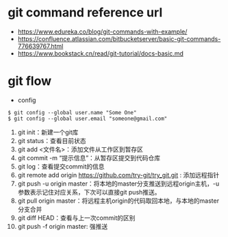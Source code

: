 # git command reference url
  - https://www.edureka.co/blog/git-commands-with-example/
  - https://confluence.atlassian.com/bitbucketserver/basic-git-commands-776639767.html
  - https://www.bookstack.cn/read/git-tutorial/docs-basic.md
# git flow 
  - config
  ```
  $ git config --global user.name "Some One"
  $ git config --global user.email "someone@gmail.com"
  ```
  1. git init：新建一个git库
  2. git status：查看目前状态
  3. git add <文件名>：添加文件从工作区到暂存区
  4. git commit -m “提示信息”：从暂存区提交到代码仓库
  5. git log：查看提交commit的信息
  6. git remote add origin https://github.com/try-git/try_git.git : 添加远程指针
  7. git push -u origin master：将本地的master分支推送到远程origin主机，-u参数表示记住对应关系，下次可以直接git push推送。
  8. git pull origin master：将远程主机origin的代码取回本地，与本地的master分支合并
  9. git diff HEAD：查看与上一次commit的区别
  10. git push -f origin master: 强推送
  
